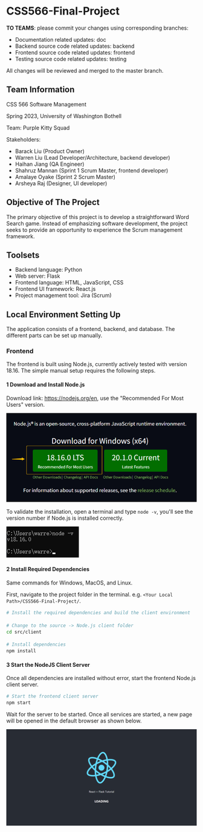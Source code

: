 # CSS566-Final-Project

**TO TEAMS**: please commit your changes using corresponding branches:

- Documentation related updates: doc
- Backend source code related updates: backend
- Frontend source code related updates: frontend
- Testing source code related updates: testing

All changes will be reviewed and merged to the master branch.

## Team Information
CSS 566 Software Management

Spring 2023, University of Washington Bothell

Team: Purple Kitty Squad

Stakeholders:

- Barack Liu (Product Owner)
- Warren Liu (Lead Developer/Architecture, backend developer)
- Haihan Jiang (QA Engineer)
- Shahruz Mannan (Sprint 1 Scrum Master, frontend developer)
- Amalaye Oyake (Sprint 2 Scrum Master)
- Arsheya Raj (Designer, UI developer)

## Objective of The Project
The primary objective of this project is to develop a straightforward Word Search game. Instead of emphasizing software development, the project seeks to provide an opportunity to experience the Scrum management framework.

## Toolsets
- Backend language: Python
- Web server: Flask
- Frontend language: HTML, JavaScript, CSS
- Frontend UI framework: React.js
- Project management tool: Jira (Scrum)

## Local Environment Setting Up
The application consists of a frontend, backend, and database. The different parts can be set up manually. 

### Frontend

The frontend is built using Node.js, currently actively tested with version 18.16. The simple manual setup requires the following steps.

#### 1 Download and Install Node.js

Download link: https://nodejs.org/en, use the "Recommended For Most Users" version.

<img src="./images/NodeJS Installer.png">

To validate the installation, open a terminal and type `node -v`, you'll see the version number if Node.js is installed correctly.

<img src="./images/NodeJS Version Check.png">

#### 2 Install Required Dependencies

Same commands for Windows, MacOS, and Linux.

First, navigate to the project folder in the terminal. e.g. `<Your Local Path>/CSS566-Final-Project/`.

```bash
# Install the required dependencies and build the client environment

# Change to the source -> Node.js client folder
cd src/client

# Install dependencies
npm install
```

#### 3 Start the NodeJS Client Server

Once all dependencies are installed without error, start the frontend Node.js client server.

```bash
# Start the frontend client server
npm start
```

Wait for the server to be started. Once all services are started, a new page will be opened in the default browser as shown below.

<img src="./images/NodeJS Server.png" width="1280">
